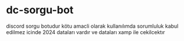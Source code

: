 # dc-sorgu-bot
discord sorgu botudur
kötu amacli olarak kullanılımda sorumluluk kabul edilmez
icinde 2024 dataları vardır ve dataları xamp ile cekilcektır

